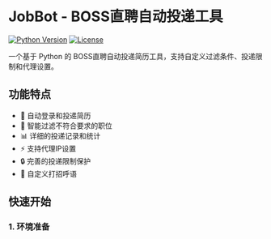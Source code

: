 # JobBot - BOSS直聘自动投递工具

[![Python Version](https://img.shields.io/badge/python-3.8+-blue.svg)](https://www.python.org)
[![License](https://img.shields.io/badge/license-MIT-green.svg)](LICENSE)

一个基于 Python 的 BOSS直聘自动投递简历工具，支持自定义过滤条件、投递限制和代理设置。

## 功能特点

- 🚀 自动登录和投递简历
- 🎯 智能过滤不符合要求的职位
- 📊 详细的投递记录和统计
- ⚡ 支持代理IP设置
- 🔒 完善的投递限制保护
- 📝 自定义打招呼语

## 快速开始

### 1. 环境准备
